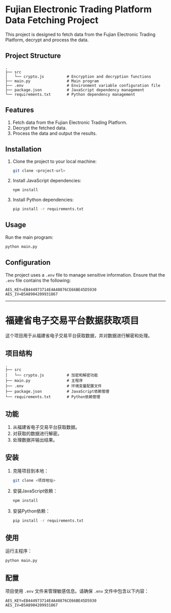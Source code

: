 # Fujian Electronic Trading Platform Data Fetching Project

This project is designed to fetch data from the Fujian Electronic Trading Platform, decrypt and process the data.

## Project Structure

```
.
├── src
│   └── crypto.js          # Encryption and decryption functions
├── main.py                # Main program
├── .env                   # Environment variable configuration file
├── package.json           # JavaScript dependency management
└── requirements.txt       # Python dependency management
```

## Features

1. Fetch data from the Fujian Electronic Trading Platform.
2. Decrypt the fetched data.
3. Process the data and output the results.

## Installation

1. Clone the project to your local machine:

   ```bash
   git clone <project-url>
   ```

2. Install JavaScript dependencies:

   ```bash
   npm install
   ```

3. Install Python dependencies:

   ```bash
   pip install -r requirements.txt
   ```

## Usage

Run the main program:

```bash
python main.py
```

## Configuration

The project uses a `.env` file to manage sensitive information. Ensure that the `.env` file contains the following:

```
AES_KEY=EB444973714E4A40876CE66BE45D5930
AES_IV=B5A8904209931867
```

---

# 福建省电子交易平台数据获取项目

这个项目用于从福建省电子交易平台获取数据，并对数据进行解密和处理。

## 项目结构

```
.
├── src
│   └── crypto.js          # 加密和解密功能
├── main.py                # 主程序
├── .env                   # 环境变量配置文件
├── package.json           # JavaScript依赖管理
└── requirements.txt       # Python依赖管理
```

## 功能

1. 从福建省电子交易平台获取数据。
2. 对获取的数据进行解密。
3. 处理数据并输出结果。

## 安装

1. 克隆项目到本地：

   ```bash
   git clone <项目地址>
   ```

2. 安装JavaScript依赖：

   ```bash
   npm install
   ```

3. 安装Python依赖：

   ```bash
   pip install -r requirements.txt
   ```

## 使用

运行主程序：

```bash
python main.py
```

## 配置

项目使用 `.env` 文件来管理敏感信息。请确保 `.env` 文件中包含以下内容：

```
AES_KEY=EB444973714E4A40876CE66BE45D5930
AES_IV=B5A8904209931867
```
